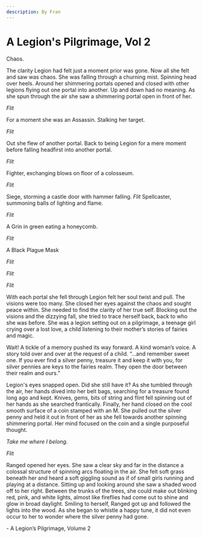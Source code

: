 ```yaml
---
description: By Fran
---
```


# A Legion's Pilgrimage, Vol 2

Chaos.&#x20;

The clarity Legion had felt just a moment prior was gone. Now all she felt and saw was chaos. She was falling through a churning mist. Spinning head over heels. Around her shimmering portals opened and closed with other legions flying out one portal into another. Up and down had no meaning. As she spun through the air she saw a shimmering portal open in front of her.&#x20;

_Flit_&#x20;

For a moment she was an Assassin. Stalking her target.&#x20;

_Flit_&#x20;

Out she flew of another portal. Back to being Legion for a mere moment before falling headfirst into another portal.&#x20;

_Flit_&#x20;

Fighter, exchanging blows on floor of a colosseum.&#x20;

_Flit_&#x20;

Siege, storming a castle door with hammer falling. _Flit_ Spellcaster, summoning balls of lighting and flame.&#x20;

_Flit_&#x20;

A Grin in green eating a honeycomb.&#x20;

_Flit_&#x20;

A Black Plague Mask&#x20;

_Flit_&#x20;

_Flit_&#x20;

_Flit_&#x20;

With each portal she fell through Legion felt her soul twist and pull. The visions were too many. She closed her eyes against the chaos and sought peace within. She needed to find the clarity of her true self. Blocking out the visions and the dizzying fall, she tried to trace herself back, back to who she was before. She was a legion setting out on a pilgrimage, a teenage girl crying over a lost love, a child listening to their mother’s stories of fairies and magic.&#x20;

Wait! A tickle of a memory pushed its way forward. A kind woman’s voice. A story told over and over at the request of a child. “…and remember sweet one. If you ever find a silver penny, treasure it and keep it with you, for silver pennies are keys to the fairies realm. They open the door between their realm and ours.”

Legion's eyes snapped open. Did she still have it? As she tumbled through the air, her hands dived into her belt bags, searching for a treasure found long ago and kept. Knives, gems, bits of string and flint fell spinning out of her hands as she searched frantically. Finally, her hand closed on the cool smooth surface of a coin stamped with an M. She pulled out the silver penny and held it out in front of her as she fell towards another spinning shimmering portal. Her mind focused on the coin and a single purposeful thought.&#x20;

_Take me where I belong._&#x20;

_Flit_&#x20;

Ranged opened her eyes. She saw a clear sky and far in the distance a colossal structure of spinning arcs floating in the air. She felt soft grass beneath her and heard a soft giggling sound as if of small girls running and playing at a distance. Sitting up and looking around she saw a shaded wood off to her right. Between the trunks of the trees, she could make out blinking red, pink, and white lights, almost like fireflies had come out to shine and glow in broad daylight. Smiling to herself, Ranged got up and followed the lights into the wood. As she began to whistle a happy tune, it did not even occur to her to wonder where the silver penny had gone.&#x20;

\- A Legion’s Pilgrimage, Volume 2
